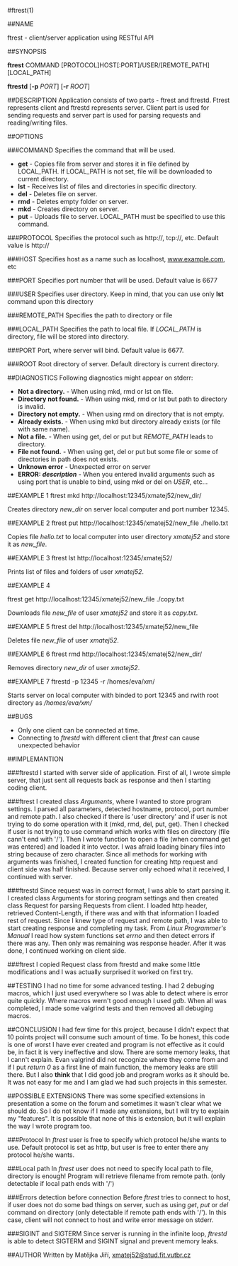 #ftrest(1)

##NAME

ftrest - client/server application using RESTful API

##SYNOPSIS

**ftrest** COMMAND [PROTOCOL]HOST[:PORT]/USER/[REMOTE_PATH] [LOCAL_PATH]

**ftrestd** [**-p** *PORT*] [**-r** *ROOT*]

##DESCRIPTION
Application consists of two parts - ftrest and ftrestd. Ftrest represents
client and ftrestd represents server. Client part is used for sending requests
and server part is used for parsing requests and reading/writing files.

##OPTIONS

###COMMAND
Specifies the command that will be used.

* **get** - Copies file from server and stores it in file defined by LOCAL_PATH.
            If LOCAL_PATH is not set, file will be downloaded to current
            directory.
* **lst** - Receives list of files and directories in specific directory.
* **del** - Deletes file on server.
* **rmd** - Deletes empty folder on server.
* **mkd** - Creates directory on server.
* **put** - Uploads file to server. LOCAL_PATH must be specified to
            use this command.

###PROTOCOL
Specifies the protocol such as http://, tcp://, etc. Default value is http://

###HOST
Specifies host as a name such as localhost, www.example.com, etc

###PORT
Specifies port number that will be used. Default value is 6677

###USER
Specifies user directory. Keep in mind, that you can use only **lst** command
upon this directory

###REMOTE_PATH
Specifies the path to directory or file

###LOCAL_PATH
Specifies the path to local file. If *LOCAL_PATH* is directory, file will be
stored into directory.

###PORT
Port, where server will bind. Default value is 6677.

###ROOT
Root directory of server. Default directory is current directory.

##DIAGNOSTICS
Following diagnostics might appear on stderr:

* **Not a directory.** - When using mkd, rmd or lst on file.
* **Directory not found.** - When using mkd, rmd or lst but path to directory is invalid.
* **Directory not empty.** - When using rmd on directory that is not empty.
* **Already exists.** - When using mkd but directory already exists (or file with same name).
* **Not a file.** - When using get, del or put but *REMOTE_PATH* leads to directory.
* **File not found.** - When using get, del or put but some file or some of directories in path does not exists.
* **Unknown error** - Unexpected error on server
* **ERROR: *description*** - When you entered invalid arguments such as using port that is unable to bind,
                             using mkd or del on *USER*, etc...

##EXAMPLE 1
ftrest mkd http://localhost:12345/xmatej52/new_dir/

Creates directory *new_dir* on server local computer and port number 12345.

##EXAMPLE 2
ftrest put http://localhost:12345/xmatej52/new_file ./hello.txt

Copies file *hello.txt* to local computer into user directory *xmatej52* and
store it as *new_file*.

##EXAMPLE 3
ftrest lst http://localhost:12345/xmatej52/

Prints list of files and folders of user *xmatej52*.

##EXAMPLE 4

ftrest get http://localhost:12345/xmatej52/new_file ./copy.txt

Downloads file *new_file* of user *xmatej52* and store it as *copy.txt*.

##EXAMPLE 5
ftrest del http://localhost:12345/xmatej52/new_file

Deletes file *new_file* of user *xmatej52*.

##EXAMPLE 6
ftrest rmd http://localhost:12345/xmatej52/new_dir/

Removes directory *new_dir* of user *xmatej52*.   

##EXAMPLE 7
ftrestd -p 12345 -r /homes/eva/xm/

Starts server on local computer with binded to port 12345 and rwith root
directory as */homes/eva/xm/*

##BUGS
* Only one client can be connected at time.
* Connecting to *ftrestd* with different client that *ftrest* can cause unexpected behavior

##IMPLEMANTION

###ftrestd
I started with server side of application. First of all, I wrote simple server,
that just sent all requests back as response and then I starting coding client.

###ftrest
I created class *Arguments*, where I wanted to store program settings. I parsed
all parameters, detected hostname, protocol, port number and remote path. I also
checked if there is 'user directory' and if user is not trying to do some operation
with it (mkd, rmd, del, put, get). Then I checked if user is not trying to use command
which works with files on directory (file cann't end with '/'). Then I wrote function
to open a file (when command get was entered) and loaded it into vector. I was afraid
loading binary files into string because of zero character. Since all methods for
working with arguments was finished, I created function for creating http request
and client side was half finished. Because server only echoed what it received, I continued
with server.

###ftrestd
Since request was in correct format, I was able to start parsing it. I created class
Arguments for storing program settings and then created class Request for parsing
Requests from client. I loaded http header, retrieved Content-Length, if there was
and with that information I loaded rest of request. Since I knew type of request
and remote path, I was able to start creating response and completing my task. From
*Linux Programmer's Manual* I read how system functions set *errno* and then detect
errors if there was any. Then only was remaining was response header. After it was done,
I continued working on client side.

###ftrest
I copied Request class from ftrestd and make some little modifications and I was
actually surprised it worked on first try.

##TESTING
I had no time for some advanced testing. I had 2 debuging macros, which I just used
everywhere so I was able to detect where is error quite quickly. Where macros
wern't good enough I used *gdb*. When all was completed, I made some valgrind tests
and then removed all debuging macros.

##CONCLUSION
I had few time for this project, because I didn't expect that 10 points project will
consume such amount of time. To be honest, this code is one of worst I have ever created
and program is not effective as it could be, in fact it is very ineffective and
slow. There are some memory leaks, that I cann't explain. Evan valgrind did not
recognize where they come from and if I put *return 0* as a first line of main function,
the memory leaks are still there. But I also **think** that I did good job and program
works as it should be. It was not easy for me and I am glad we had such projects
in this semester.

##POSSIBLE EXTENSIONS
There was some specified extensions in presentation a some on the forum and sometimes
it wasn't clear what we should do. So I do not know if I made any extensions, but
I will try to explain my "features". It is possible that none of this is extension,
but it will explain the way I wrote program too.

###Protocol
In *ftrest* user is free to specify which protocol he/she wants to use. Default
protocol is set as http, but user is free to enter there any protocol he/she wants.

###Local path
In *ftrest* user does not need to specify local path to file, directory is enough!
Program will retrieve filename from remote path. (only detectable if local path
ends with '/')

###Errors detection before connection
Before *ftrest* tries to connect to host, if user does not do some bad things on
server, such as using *get*, *put* or *del* command on directory (only detectable
if remote path ends with '/'). In this case, client will not connect to host and
write error message on stderr.

###SIGINT and SIGTERM
Since server is running in the infinite loop, *ftrestd* is able to detect SIGTERM and
SIGINT signal and prevent memory leaks.

##AUTHOR
Written by Matějka Jiří, xmatej52@stud.fit.vutbr.cz

